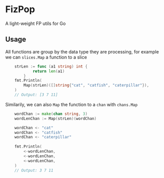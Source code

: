 # FizPop

A light-weight FP utils for Go

## Usage

All functions are group by the data type they are processing, for
example we can `slices.Map` a function to a slice

```go
	strLen := func (a1 string) int {
			return len(a1)
		}
	fmt.Println(
		Map(strLen)([]string{"cat", "catfish", "caterpillar"}),
	)
	// Output: [3 7 11]
```

Similarily, we can also `Map` the function to a `chan` with `chans.Map`

```go
	wordChan := make(chan string, 3)
	wordLenChan := Map(strLen)(wordChan)

	wordChan <- "cat"
	wordChan <- "catfish"
	wordChan <- "caterpillar"
	
	fmt.Println(
		<-wordLenChan,
		<-wordLenChan,
		<-wordLenChan,
	)
	// Output: 3 7 11
```
